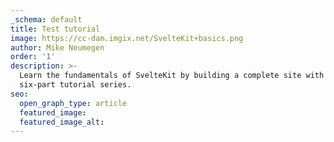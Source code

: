 ```yaml
---
_schema: default
title: Test tutorial
image: https://cc-dam.imgix.net/SvelteKit+basics.png
author: Mike Neumegen
order: '1'
description: >-
  Learn the fundamentals of SvelteKit by building a complete site with this
  six-part tutorial series.
seo:
  open_graph_type: article
  featured_image:
  featured_image_alt:
---
```

